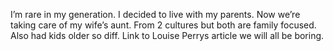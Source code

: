I’m rare in my generation. I decided to live with my parents. Now we’re taking care of my wife’s aunt. From 2 cultures but both are family focused. Also had kids older so diff. Link to Louise Perrys article we will all be boring.